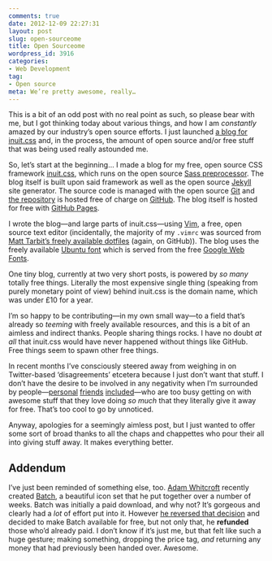 ```yaml
---
comments: true
date: 2012-12-09 22:27:31
layout: post
slug: open-sourceome
title: Open Sourceome
wordpress_id: 3916
categories:
- Web Development
tag:
- Open source
meta: We’re pretty awesome, really…
---
```


This is a bit of an odd post with no real point as such, so please bear with me, but I got thinking today about various things, and how I am _constantly_ amazed by our industry’s open source efforts. I just launched [a blog for inuit.css](http://inuitcss.com) and, in the process, the amount of open source and/or free stuff that was being used really astounded me.

So, let’s start at the beginning… I made a blog for my free, open source CSS framework [inuit.css](http://inuitcss.com), which runs on the open source [Sass preprocessor](http://sass-lang.com/). The blog itself is built upon said framework as well as the open source [Jekyll](https://github.com/mojombo/jekyll) site generator. The source code is managed with the open source [Git](http://git-scm.com/) and [the repository](https://github.com/csswizardry/inuit.css) is hosted free of charge on [GitHub](https://github.com/). The blog itself is hosted for free with [GitHub Pages](http://pages.github.com/).

I wrote the blog—and large parts of inuit.css—using [Vim](http://www.vim.org/), a free, open source text editor (incidentally, the majority of my `.vimrc` was sourced from [Matt Tarbit’s freely available dotfiles](https://github.com/mtarbit/dotfiles) (again, on GitHub)). The blog uses the freely available [Ubuntu font](http://font.ubuntu.com/) which is served from the free [Google Web Fonts](http://www.google.com/webfonts).

One tiny blog, currently at two very short posts, is powered by _so many_ totally free things. Literally the most   expensive single thing (speaking from purely monetary point of view) behind inuit.css is the domain name, which was under £10 for a year.

I’m so happy to be contributing—in my own small way—to a field that’s already so _teeming_ with freely available resources, and this is a bit of an aimless and indirect thanks. People sharing things rocks. I have no doubt _at all_ that inuit.css would have never happened without things like GitHub. Free things seem to spawn other free things.

In recent months I’ve consciously steered away from weighing in on Twitter-based ‘disagreements’ etcetera because I just don’t want that stuff. I don’t have the desire to be involved in any negativity when I’m surrounded by people—[personal](http://bootboxjs.com/) [friends](http://jaoss.org/) [included](http://www.resrc.it/)—who are too busy getting on with awesome stuff that they love doing _so much_ that they literally give it away for free. That’s too cool to go by unnoticed.

Anyway, apologies for a seemingly aimless post, but I just wanted to offer some sort of broad thanks to all the chaps and chappettes who pour their all into giving stuff away. It makes everything better.

## Addendum

I’ve just been reminded of something else, too. [Adam Whitcroft](https://twitter.com/adamwhitcroft) recently created [Batch](http://adamwhitcroft.com/batch/), a beautiful icon set that he put together over a number of weeks. Batch was initially a paid download, and why not? It’s gorgeous and clearly had a _lot_ of effort put into it. However [he reversed that decision](http://adamwhitcroft.com/2012/11/on-batch/) and decided to make Batch available for free, but not only that, he **refunded** those who’d already paid. I don’t know if it’s just me, but that felt like such a huge gesture; making something, dropping the price tag, _and_ returning any money that had previously been handed over. Awesome.
